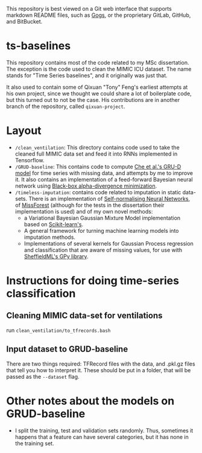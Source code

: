 This repository is best viewed on a Git web interface that supports markdown
README files, such as [Gogs](https://gogs.io/), or the proprietary GitLab,
GitHub, and BitBucket.

# ts-baselines
This repository contains most of the code related to my MSc dissertation. The
exception is the code used to clean the MIMIC ICU dataset. The name stands for
"Time Series baselines", and it originally was just that.

It also used to contain some of Qixuan "Tony" Feng's earliest attempts at his
own project, since we thought we could share a lot of boilerplate code, but this
turned out to not be the case. His contributions are in another branch of the
repository, called `qixuan-project`.

# Layout

- `/clean_ventilation`: This directory contains code used to take the cleaned
  full MIMIC data set and feed it into RNNs implemented in Tensorflow.
- `/GRUD-baseline`: This contains code to
  compute [Che et al.'s GRU-D model](https://arxiv.org/abs/1606.01865) for time
  series with missing data, and attempts by me to improve it. It also contains
  an implementation of a feed-forward Bayesian neural network using
  [Black-box alpha-divergence minimization](https://arxiv.org/abs/1511.03243).
- `/timeless-imputation`: contains code related to imputation in static
  data-sets. There is an implementation
  of [Self-normalising Neural Networks](https://arxiv.org/abs/1706.02515),
  of
  [MissForest](https://academic.oup.com/bioinformatics/article/28/1/112/219101/MissForest-non-parametric-missing-value-imputation) (although
  for the tests in the dissertation their implementation is used) and of my own
  novel methods:
  - a Variational Bayesian Gaussian Mixture Model implementation based
    on
    [Scikit-learn's](http://scikit-learn.org/stable/modules/generated/sklearn.mixture.BayesianGaussianMixture.html#sklearn.mixture.BayesianGaussianMixture). 
  - A general framework for turning machine learning models into imputation
    methods.
  - Implementations of several kernels for Gaussian Process regression and
    classification that are aware of missing values, for use
    with [SheffieldML's GPy library](http://gpy.readthedocs.io/en/deploy/).
  

# Instructions for doing time-series classification

## Cleaning MIMIC data-set for ventilations

run `clean_ventilation/to_tfrecords.bash`

## Input dataset to GRUD-baseline

There are two things required: TFRecord files with the data, and .pkl.gz files
that tell you how to interpret it. These should be put in a
folder, that will be passed as the `--dataset` flag.

# Other notes about the models on GRUD-baseline

 * I split the training, test and validation sets randomly. Thus, sometimes it
   happens that a feature can have several categories, but it has none in the
   training set.

